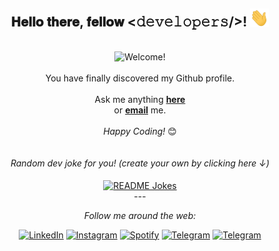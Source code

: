 <div align="center">
<h2> 𝐇𝐞𝐥𝐥𝐨 𝐭𝐡𝐞𝐫𝐞, 𝐟𝐞𝐥𝐥𝐨𝐰 <𝚍𝚎𝚟𝚎𝚕𝚘𝚙𝚎𝚛𝚜/>! <img src="https://github.com/Elmtran/Elmtran/blob/master/gifs/Hi.gif" width="30"></h2>
</div>

<div align="center" width="50">
<br>
<img src="https://i.imgur.com/U7e7D2S.gif" alt="Welcome!" width="300"/>

</div>

<div align="center">
<br>
You have finally discovered my Github profile. <br>
<br>
Ask me anything <a href="https://github.com/Elmtran/Elmtran/issues/new"><b>here</b></a><br>
or <a href="mailto:c897611977@gmail.com"><b>email</b></a> me.
<br>
<br>
<i>Happy Coding!</i> 😊

</div>

<div align="center">

</br>
</br>
<i>Random dev joke for you! (create your own by clicking here ↓)</i><br>
<br>
<a href="https://readme-jokes.vercel.app"><img align="center" src="https://readme-jokes.vercel.app/api?bgColor=%23073b4c&textColor=%2306d6a0&aColor=%2306d6a0&borderColor=%2306d6a0" alt="README Jokes"></a>
<br>
---

<i>Follow me around the web:</i><br>

<a href="https://www.linkedin.com/in/elmtran" target="_blank"><img src="https://img.shields.io/badge/LinkedIn-%230077B5.svg?&style=flat-square&logo=linkedin&logoColor=white" alt="LinkedIn"></a>
<a href="https://www.instagram.com/elmtran" target="_blank"><img src="https://img.shields.io/badge/Instagram-%23E4405F.svg?&style=flat-square&logo=instagram&logoColor=white" alt="Instagram"></a>
<a href="https://open.spotify.com/user/6nkclow96cficj5dpyn1i01pc" target="_blank"><img src="https://img.shields.io/badge/Spotify-%231ED760.svg?&style=flat-square&logo=spotify&logoColor=white" alt="Spotify"></a>
<a href="https://t.me/mzfbwu/" target="_blank"><img src="https://img.shields.io/badge/Telegram-27a2e1.svg?&style=flat-square&logo=Telegram&logoColor=white" alt="Telegram"></a>
<a href="https://elmtran.com/" target="_blank"><img src="https://img.shields.io/badge/Website-fbb441.svg?&style=flat-square&logo=Jekyll&logoColor=white" alt="Telegram"></a>
</div>
